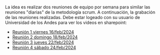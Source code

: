 
La idea es realizar dos reuniones de equipo por semana para similar las reuniones "diarias" de la metodología scrum. A continuación, la grabación de las reuniones realizadas. Debe estar logeado con su usuario de Universidad de los Andes para ver los videos en sharepoint:

* [Reunión 1 viernes 16/feb/2024](https://uniandes-my.sharepoint.com/:v:/g/personal/da_gamez96_uniandes_edu_co/EdCiPAVrhrZMstlphwW_XzABAvkbsxMVF4lG7iTK2_TUMg)
* [Reunión 2 domingo 18/feb/2024](https://uniandes-my.sharepoint.com/:v:/g/personal/da_gamez96_uniandes_edu_co/EZCm2uzGn2NGtZEFwvTGPGABe8FbQ4znsApM91_pXrVq4A)
* [Reunión 3 jueves 22/feb/2024](https://uniandes-my.sharepoint.com/:v:/g/personal/da_gamez96_uniandes_edu_co/EUzuCe88AVFFmZ0Azt-iozYBN7dHLudNbN8r989wVkKveQ)
* [Reunión 4 sábado 24/feb/2024](https://uniandes-my.sharepoint.com/:v:/g/personal/da_gamez96_uniandes_edu_co/EebH2WJSl15Gq4yfDSa7DscBuyZeRdHvIIhO13SNT1lOog)

